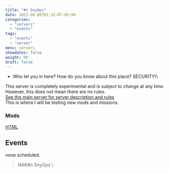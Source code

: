 ```yaml
---
title: "#n SnyOps"
date: 2023-08-06T01:32:07-05:00
categories:
  - "servers"
  - "events"
tags:
  - "events"
  - "server"
menu: servers
showdates: false
weight: 99
draft: false
---
```

- Who let you in here? How do you know about this place? SECURITY!\

This server is completely experimental and is subject to change at any time.\
However, this does not mean there are no rules.\
[See the main server for server description and rules](https://www.naksquad.net/servers/ourservers/)
\
This is where I will be testing new mods and missions.

<!-- more -->
### Mods
[HTML](/PRESETS/SnyOps_ArmaMen.html)

## Events

none scheduled.

> NAK#n SnyOps \
